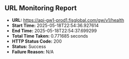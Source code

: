 ## URL Monitoring Report

- **URL:** https://api-gw1-prod1.fisglobal.com/gw/v1/health
- **Start Time:** 2025-05-18T22:54:36.927614
- **End Time:** 2025-05-18T22:54:37.699299
- **Total Time Taken:** 0.771685 seconds
- **HTTP Status Code:** 200
- **Status:** Success
- **Failure Reason:** N/A
